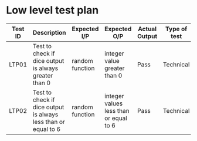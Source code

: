 # Low level test plan
| Test ID | Description | Expected I/P | Expected O/P | Actual Output | Type of test |
|---|---|---|---|---|---|
| LTP01 | Test to check if dice output is always greater than 0 | random function | integer value greater than 0 | Pass | Technical|
|LTP02 | Test to check if dice output is always less than or equal to 6 | random function | integer values less than or equal to 6 | Pass | Technical